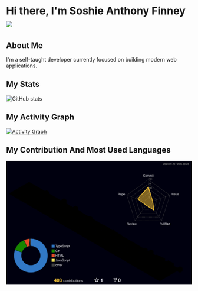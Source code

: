 <h1>Hi there, I'm Soshie Anthony Finney <img src="https://media.giphy.com/media/hvRJCLFzcasrR4ia7z/giphy.gif" width="25px"></h1>

## About Me

I'm a self-taught developer currently focused on building modern web applications.

## My Stats

![GitHub stats](https://github-readme-stats.vercel.app/api?username=AnthonyFinney&show_icons=true&theme=tokyonight)

## My Activity Graph

[![Activity Graph](https://github-readme-activity-graph.vercel.app/graph?username=AnthonyFinney&radius=12&theme=github-dark&hide_border=true)](https://github.com/AnthonyFinney)

## My Contribution And Most Used Languages

![3D Contributions](./profile-3d-contrib/profile-night-rainbow.svg)